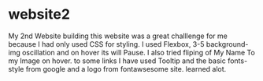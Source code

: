 # website2
My 2nd Website
building this website was a great challlenge for me 
because I had only used CSS for styling.
I used Flexbox, 3-5 background-img oscillation and on hover its will Pause.
I also tried fliping of My Name To my Image on hover.
to some links I have used Tooltip and the basic fonts-style from google and a logo from fontawsesome site.
learned alot.
